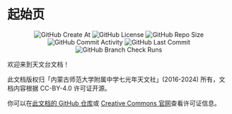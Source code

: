 # 起始页

<div align="center">
<img alt="GitHub Create At" src="https://img.shields.io/github/created-at/PumpkinJui/obdocs?style=for-the-badge&logo=github&logoColor=white&color=royalblue"/>
<img alt="GitHub License" src="https://img.shields.io/github/license/PumpkinJui/obdocs?style=for-the-badge&logo=creativecommons&logoColor=white&color=royalblue"/>
<img alt="GitHub Repo Size" src="https://img.shields.io/github/repo-size/PumpkinJui/obdocs?style=for-the-badge&logo=gitbook&logoColor=white&color=royalblue"/>
<br>
<img alt="GitHub Commit Activity" src="https://img.shields.io/github/commit-activity/t/PumpkinJui/obdocs?style=for-the-badge&color=yellow"/>
<img alt="GitHub Last Commit" src="https://img.shields.io/github/last-commit/PumpkinJui/obdocs?display_timestamp=author&style=for-the-badge&color=yellow"/>
<img alt="GitHub Branch Check Runs" src="https://img.shields.io/github/check-runs/PumpkinJui/obdocs/main?style=for-the-badge&logo=cloudflare&logoColor=white"/>
</div>

欢迎来到天文台文档！

此文档版权归「内蒙古师范大学附属中学七光年天文社」(2016-2024) 所有，文档内容根据 CC-BY-4.0 许可证开源。

你可以在[此文档的 GitHub 仓库](https://github.com/PumpkinJui/obdocs/blob/main/LICENSE)或 [Creative Commons 官网](https://creativecommons.org/licenses/by/4.0/deed.zh-hans)查看许可证信息。
